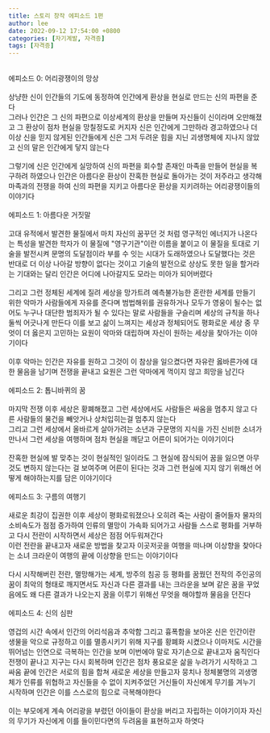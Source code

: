 ```yaml
---
title: 스토리 창작 에피소드 1편
author: lee
date: 2022-09-12 17:54:00 +0800
categories: [자기계발, 자격증]
tags: [자격증]
---
```


<div data-original-attrs="{&quot;style&quot;:&quot;&quot;}">&nbsp;</div>
<div data-original-attrs="{&quot;style&quot;:&quot;&quot;}">에피소드 0: 어리광쟁이의 망상</div>
<div data-original-attrs="{&quot;style&quot;:&quot;&quot;}">&nbsp;</div>
<div data-original-attrs="{&quot;style&quot;:&quot;&quot;}">상냥한 신이 인간들의 기도에 동정하여 인간에게 환상을 현실로 만드는 신의 파편을 준다</div>
<div data-original-attrs="{&quot;style&quot;:&quot;&quot;}">그러나 인간은 그 신의 파편으로 이상세계의 환상을 만들며 자신들이 신이라며 오만해졌고 그 환상이 점차 현실을 망칠정도로 커지자 신은 인간에게 그만하라 경고하였으나 더 이상 신을 믿지 않게된 인간들에게 신은 그저 두려운 힘을 지닌 괴생명체에 지나지 않았고 신의 말은 인간에게 닿지 않는다</div>
<div data-original-attrs="{&quot;style&quot;:&quot;&quot;}">&nbsp;</div>
<div data-original-attrs="{&quot;style&quot;:&quot;&quot;}">그렇기에 신은 인간에게 실망하여 신의 파편을 회수할 존재인 마족을 만들어 현실을 복구하려 하였으나 인간은 아름다운 환상이 잔혹한 현실로 돌아가는 것이 저주라고 생각해 마족과의 전쟁을 하여 신의 파편을 지키고 아름다운 환상을 지키려하는 어리광쟁이들의 이야기다&nbsp;</div>
<div data-original-attrs="{&quot;style&quot;:&quot;&quot;}">&nbsp;</div>
<div data-original-attrs="{&quot;style&quot;:&quot;&quot;}">에피소드 1: 아름다운 거짓말</div>
<div data-original-attrs="{&quot;style&quot;:&quot;&quot;}">&nbsp;</div>
<div data-original-attrs="{&quot;style&quot;:&quot;&quot;}">고대 유적에서 발견한 물질에서 마치 자신의 꿈꾸던 것 처럼 영구적인 에너지가 나온다는 특성을 발견한 학자가 이 물질에 "영구기관"이란 이름을 붙이고 이 물질을 토대로 기술을 발전시켜 문명의 도달점이라 부를 수 잇는 시대가 도래하였으나 도달했다는 것은 반대로 더 이상 나아갈 방향이 없다는 것이고 기술의 발전으로 상상도 못한 일을 할거라는 기대와는 달리 인간은 어디에 나아갈지도 모라는 미아가 되어버렸다</div>
<div data-original-attrs="{&quot;style&quot;:&quot;&quot;}">&nbsp;</div>
<div data-original-attrs="{&quot;style&quot;:&quot;&quot;}">그리고 그런 정체된 세계에 질려 세상을 망가트려 예측불가능한 혼란한 세계를 만들기 위한 악마가 사람들에게 자유를 준다며 범법해위를 권유하거나 모두가 영웅이 될수는 없어도 누구나 대단한 범죄자가 될 수 있다는 말로 사람들을 구슬리며 세상의 규칙을 하나둘씩 어긋나게 만든다 이를 보고 삶이 느껴지는 세상과 정체되어도 평화로운 세상 중 무엇이 더 옳은지 고민하는 요원이 악마와 대립하며 자신이 원하는 세상을 찾아가는 이야기이다</div>
<div data-original-attrs="{&quot;style&quot;:&quot;&quot;}">&nbsp;</div>
<div data-original-attrs="{&quot;style&quot;:&quot;&quot;}">이후 악마는 인간은 자유를 원하고 그것이 이 참상을 일으켰다면 자유란 옳바른가에 대한 물음을 남기며 전쟁을 끝내고 요원은 그런 악마에게 꺽이지 않고 희망을 남긴다</div>
<div data-original-attrs="{&quot;style&quot;:&quot;&quot;}">&nbsp;</div>
<div data-original-attrs="{&quot;style&quot;:&quot;&quot;}">에피소드 2: 톱니바퀴의 꿈</div>
<div data-original-attrs="{&quot;style&quot;:&quot;&quot;}">&nbsp;</div>
<div data-original-attrs="{&quot;style&quot;:&quot;&quot;}">마지막 전쟁 이후 세상은 황폐해졌고 그런 세상에서도 사람들은 싸움을 멈추지 않고 다른 사람들의 물건을 빼앗거나 상처입히는걸 멈추지 않는다&nbsp;</div>
<div data-original-attrs="{&quot;style&quot;:&quot;&quot;}">그리고 그런 세상에서 올바르게 살아가려는 소년과 구문명의 지식을 가진 신비한 소녀가 만나서 그런 세상을 여행하며 점차 현실을 깨닫고 어른이 되어가는 이야기이다</div>
<div data-original-attrs="{&quot;style&quot;:&quot;&quot;}">&nbsp;</div>
<div data-original-attrs="{&quot;style&quot;:&quot;&quot;}">잔혹한 현실에 발 맞추는 것이 현실적인 일이라도 그 현실에 잠식되어 꿈을 잃으면 아무것도 변하지 않는다는 걸 보여주며 어른이 된다는 것과 그런 현실에 지지 않기 위해선 어떻게 해야하는지를 담은 이야기이다</div>
<div data-original-attrs="{&quot;style&quot;:&quot;&quot;}">&nbsp;</div>
<div data-original-attrs="{&quot;style&quot;:&quot;&quot;}">에피소드 3: 구름의 여행기</div>
<div data-original-attrs="{&quot;style&quot;:&quot;&quot;}">&nbsp;</div>
<div data-original-attrs="{&quot;style&quot;:&quot;&quot;}">새로운 최강이 집권한 이후 세상이 평화로워졌으나 오히려 죽는 사람이 줄어들자 물자의 소비속도가 점점 증가하여 인류의 멸망이 가속화 되어가고 사람들 스스로 평화를 거부하고 다시 전란이 시작하면서 세상은 점점 어두워져간다&nbsp;</div>
<div data-original-attrs="{&quot;style&quot;:&quot;&quot;}">이런 전란을 끝내고자 새로운 방법을 찾고자 이곳저곳을 여행을 떠나며 이상향을 찾아다는 소녀 크라운이 여행의 끝에 이상향을 만드는 이야기이다</div>
<div data-original-attrs="{&quot;style&quot;:&quot;&quot;}">&nbsp;</div>
<div data-original-attrs="{&quot;style&quot;:&quot;&quot;}">다시 시작해버린 전란, 멸망해가는 세계, 방주의 침공 등 평화를 꿈꿨던 전작의 주인공의 꿈이 최악의 형태로 깨지면서도 자신과 다른 결과를 내는 크라운을 보며 같은 꿈을 꾸었음에도 왜 다른 결과가 나오는지 꿈을 이루기 위해선 무엇을 해야할까 물음을 던진다</div>
<div data-original-attrs="{&quot;style&quot;:&quot;&quot;}">&nbsp;</div>
<div data-original-attrs="{&quot;style&quot;:&quot;&quot;}">에피소드 4: 신의 심판</div>
<div data-original-attrs="{&quot;style&quot;:&quot;&quot;}">&nbsp;</div>
<div data-original-attrs="{&quot;style&quot;:&quot;&quot;}">영겁의 시간 속에서 인간의 어리석음과 추악함 그리고 흉폭함을 보아온 신은 인간이란 생물을 악으로 규정하고 이를 멸종시키기 위해 지구를 황폐화 시켰으나 이마저도 시간을 뛰어넘는 인연으로 극복하는 인간을 보며 이번에야 말로 자기손으로 끝내고자 움직인다</div>
<div data-original-attrs="{&quot;style&quot;:&quot;&quot;}">전쟁이 끝나고 지구는 다시 회복하며 인간은 점차 풍요로운 삶을 누려가기 시작하고 그 싸움 끝에 인간은 서로의 힘을 합쳐 새로운 세상을 만들고자 뭉치나 정체불명의 괴생명체가 인류를 위협하고 자신들을 수 없이 지켜주었던 거신들이 자신에게 무기를 겨누기 시작하며 인간은 이를 스스로의 힘으로 극복해야한다</div>
<div data-original-attrs="{&quot;style&quot;:&quot;&quot;}">&nbsp;</div>
<div data-original-attrs="{&quot;style&quot;:&quot;&quot;}">이는 부모에게 계속 어리광을 부렸던 아이들이 환상을 버리고 자립하는 이야기이자 자신의 무기가 자신에게 이를 들이민다면의 두려움을 표현하고자 하엿다</div>